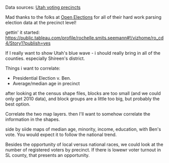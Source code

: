 
Data sources:
[Utah voting precincts](https://gis.utah.gov/data/political/voter-precincts/)

Mad thanks to the folks at [Open Elections](http://www.openelections.net/results/) for all of their hard work parsing election data at the precinct level!

gettin' it started: https://public.tableau.com/profile/rochelle.smits.seemann#!/vizhome/ro_cd4/Story1?publish=yes


If I really want to show Utah's blue wave - i should really bring in all of the counties. especially Shireen's district. 


Things i want to correlate: 
- Presidential Election v. Ben. 
- Average/median age in precinct

after looking at the census shape files, blocks are too small (and we could only get 2010 data), and block groups are a little too big, but probably the best option. 

Correlate the two map layers. then I'll want to somehow correlate the information in the shapes. 

side by siide maps of median age, minority, income, education, with Ben's vote. You would expect it to follow the national trend. 

Besides the opportunity of local versus national races, we could look at the number of registered voters by precinct. If there is lowewr voter turnout in SL county, that presents an opportunity. 
